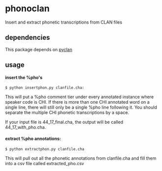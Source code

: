 # phonoclan

Insert and extract phonetic transcriptions from CLAN files


## dependencies

This package depends on [pyclan](https://github.com/SeedlingsBabylab/pyclan)


## usage

#### insert the %pho's


```
$ python insertphon.py clanfile.cha:
```

This will put a %pho comment tier under every annotated instance where
speaker code is CHI. If there is more than one CHI annotated word on a
single line, there will still only be a single %pho line following it.
You should separate the multiple CHI phonetic transcriptions by a space.

If your input file is 44_17_final.cha, the output will be called
44_17_with_pho.cha.


#### extract %pho annotations:

```
$ python extractphon.py clanfile.cha
```

This will pull out all the phonetic annotations from clanfile.cha and
fill them into a csv file called extracted_pho.csv